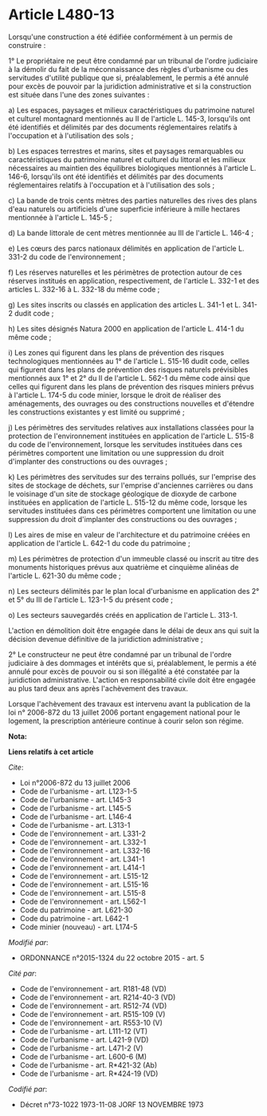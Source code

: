 # Article L480-13

Lorsqu'une construction a été édifiée conformément à un permis de construire : 

1° Le propriétaire ne peut être condamné par un tribunal de l'ordre judiciaire à la démolir du fait de la méconnaissance des
règles d'urbanisme ou des servitudes d'utilité publique que si, préalablement, le permis a été annulé pour excès de pouvoir
par la juridiction administrative et si la construction est située dans l'une des zones suivantes : 

a) Les espaces, paysages et milieux caractéristiques du patrimoine naturel et culturel montagnard mentionnés au II de
l'article L. 145-3, lorsqu'ils ont été identifiés et délimités par des documents réglementaires relatifs à l'occupation et à
l'utilisation des sols ; 

b) Les espaces terrestres et marins, sites et paysages remarquables ou caractéristiques du patrimoine naturel et culturel du
littoral et les milieux nécessaires au maintien des équilibres biologiques mentionnés à l'article L. 146-6, lorsqu'ils ont
été identifiés et délimités par des documents réglementaires relatifs à l'occupation et à l'utilisation des sols ; 

c) La bande de trois cents mètres des parties naturelles des rives des plans d'eau naturels ou artificiels d'une superficie
inférieure à mille hectares mentionnée à l'article L. 145-5 ; 

d) La bande littorale de cent mètres mentionnée au III de l'article L. 146-4 ; 

e) Les cœurs des parcs nationaux délimités en application de l'article L. 331-2 du code de l'environnement ; 

f) Les réserves naturelles et les périmètres de protection autour de ces réserves institués en application, respectivement,
de l'article L. 332-1 et des articles L. 332-16 à L. 332-18 du même code ; 

g) Les sites inscrits ou classés en application des articles L. 341-1 et L. 341-2 dudit code ; 

h) Les sites désignés Natura 2000 en application de l'article L. 414-1 du même code ; 

i) Les zones qui figurent dans les plans de prévention des risques technologiques mentionnées au 1° de l'article L. 515-16
dudit code, celles qui figurent dans les plans de prévention des risques naturels prévisibles mentionnés aux 1° et 2° du II
de l'article L. 562-1 du même code ainsi que celles qui figurent dans les plans de prévention des risques miniers prévus à
l'article L. 174-5 du code minier, lorsque le droit de réaliser des aménagements, des ouvrages ou des constructions nouvelles
et d'étendre les constructions existantes y est limité ou supprimé ; 

j) Les périmètres des servitudes relatives aux installations classées pour la protection de l'environnement instituées en
application de l'article L. 515-8 du code de l'environnement, lorsque les servitudes instituées dans ces périmètres
comportent une limitation ou une suppression du droit d'implanter des constructions ou des ouvrages ; 

k) Les périmètres des servitudes sur des terrains pollués, sur l'emprise des sites de stockage de déchets, sur l'emprise
d'anciennes carrières ou dans le voisinage d'un site de stockage géologique de dioxyde de carbone instituées en application
de l'article L. 515-12 du même code, lorsque les servitudes instituées dans ces périmètres comportent une limitation ou une
suppression du droit d'implanter des constructions ou des ouvrages ; 

l) Les aires de mise en valeur de l'architecture et du patrimoine créées en application de l'article L. 642-1 du code du
patrimoine ; 

m) Les périmètres de protection d'un immeuble classé ou inscrit au titre des monuments historiques prévus aux quatrième et
cinquième alinéas de l'article L. 621-30 du même code ; 

n) Les secteurs délimités par le plan local d'urbanisme en application des 2° et 5° du III de l'article L. 123-1-5 du présent
code ; 

o) Les secteurs sauvegardés créés en application de l'article L. 313-1. 

L'action en démolition doit être engagée dans le délai de deux ans qui suit la décision devenue définitive de la juridiction
administrative ; 

2° Le constructeur ne peut être condamné par un tribunal de l'ordre judiciaire à des dommages et intérêts que si,
préalablement, le permis a été annulé pour excès de pouvoir ou si son illégalité a été constatée par la juridiction
administrative. L'action en responsabilité civile doit être engagée au plus tard deux ans après l'achèvement des travaux. 

Lorsque l'achèvement des travaux est intervenu avant la publication de la loi n° 2006-872 du 13 juillet 2006 portant
engagement national pour le logement, la prescription antérieure continue à courir selon son régime.

**Nota:**



**Liens relatifs à cet article**

_Cite_:

  - Loi n°2006-872 du 13 juillet 2006
  - Code de l'urbanisme - art. L123-1-5
  - Code de l'urbanisme - art. L145-3
  - Code de l'urbanisme - art. L145-5
  - Code de l'urbanisme - art. L146-4
  - Code de l'urbanisme - art. L313-1
  - Code de l'environnement - art. L331-2
  - Code de l'environnement - art. L332-1
  - Code de l'environnement - art. L332-16
  - Code de l'environnement - art. L341-1
  - Code de l'environnement - art. L414-1
  - Code de l'environnement - art. L515-12
  - Code de l'environnement - art. L515-16
  - Code de l'environnement - art. L515-8
  - Code de l'environnement - art. L562-1
  - Code du patrimoine - art. L621-30
  - Code du patrimoine - art. L642-1
  - Code minier (nouveau) - art. L174-5

_Modifié par_:

  - ORDONNANCE n°2015-1324 du 22 octobre 2015 - art. 5

_Cité par_:

  - Code de l'environnement - art. R181-48 (VD)
  - Code de l'environnement - art. R214-40-3 (VD)
  - Code de l'environnement - art. R512-74 (VD)
  - Code de l'environnement - art. R515-109 (V)
  - Code de l'environnement - art. R553-10 (V)
  - Code de l'urbanisme - art. L111-12 (VT)
  - Code de l'urbanisme - art. L421-9 (VD)
  - Code de l'urbanisme - art. L471-2 (V)
  - Code de l'urbanisme - art. L600-6 (M)
  - Code de l'urbanisme - art. R*421-32 (Ab)
  - Code de l'urbanisme - art. R*424-19 (VD)

_Codifié par_:

  - Décret n°73-1022 1973-11-08 JORF 13 NOVEMBRE 1973
